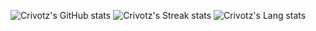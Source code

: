 ![Crivotz's GitHub stats](https://github-readme-stats.vercel.app/api?username=crivotz&show_icons=true&include_all_commits=true&count_private=true&hide_border=true&theme=gruvbox)
![Crivotz's Streak stats](https://github-readme-streak-stats.herokuapp.com/?user=crivotz&include_all_commits=true&hide_border=true&theme=gruvbox)
![Crivotz's Lang stats](https://github-readme-stats.vercel.app/api/top-langs/?username=crivotz&langs_count=10&include_all_commits=true&hide_border=true&theme=gruvbox)

